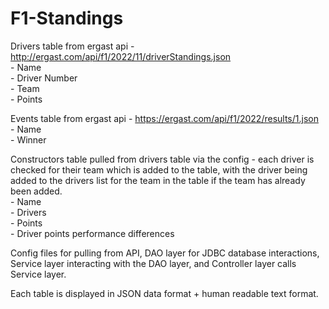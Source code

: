 # F1-Standings

Drivers table from ergast api - http://ergast.com/api/f1/2022/11/driverStandings.json  
	- Name  
	- Driver Number  
	- Team  
	- Points  

Events table from ergast api - https://ergast.com/api/f1/2022/results/1.json  
	- Name  
	- Winner  

Constructors table pulled from drivers table via the config - each driver is checked for their team which is added to the table, with the driver being added to the drivers list for the team in the table if the team has already been added.  
	- Name  
	- Drivers  
	- Points  
	- Driver points performance differences  
  
Config files for pulling from API, DAO layer for JDBC database interactions, Service layer interacting with the DAO layer, and Controller layer calls Service layer.

Each table is displayed in JSON data format + human readable text format.

